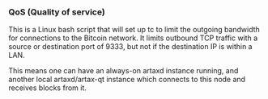 ### QoS (Quality of service) ###

This is a Linux bash script that will set up tc to limit the outgoing bandwidth for connections to the Bitcoin network. It limits outbound TCP traffic with a source or destination port of 9333, but not if the destination IP is within a LAN.

This means one can have an always-on artaxd instance running, and another local artaxd/artax-qt instance which connects to this node and receives blocks from it.
